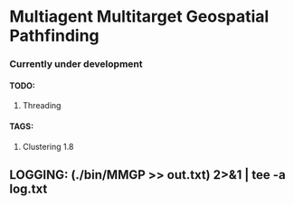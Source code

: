 # Multiagent Multitarget Geospatial Pathfinding

### Currently under development

#### TODO:
1. Threading

#### TAGS:
1. Clustering 1.8

## LOGGING: (./bin/MMGP >> out.txt) 2>&1 | tee -a log.txt
